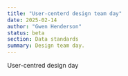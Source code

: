 ```yaml
---
title: "User-centerd design team day"
date: 2025-02-14
author: "Gwen Henderson"
status: beta
section: Data standards
summary: Design team day.
---
```


User-centred design day

